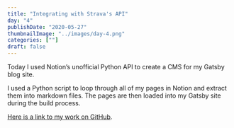 ```yaml
---
title: "Integrating with Strava's API"
day: "4"
publishDate: "2020-05-27"
thumbnailImage: "../images/day-4.png"
categories: [""]
draft: false
---
```

Today I used Notion’s unofficial Python API to create a CMS for my Gatsby blog site.

I used a Python script to loop through all of my pages in Notion and extract them into markdown files. The pages are then loaded into my Gatsby site during the build process.

[Here is a link to my work on GitHub](www.github.com).